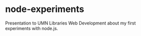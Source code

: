 node-experiments
================

Presentation to UMN Libraries Web Development about my first experiments with node.js.

